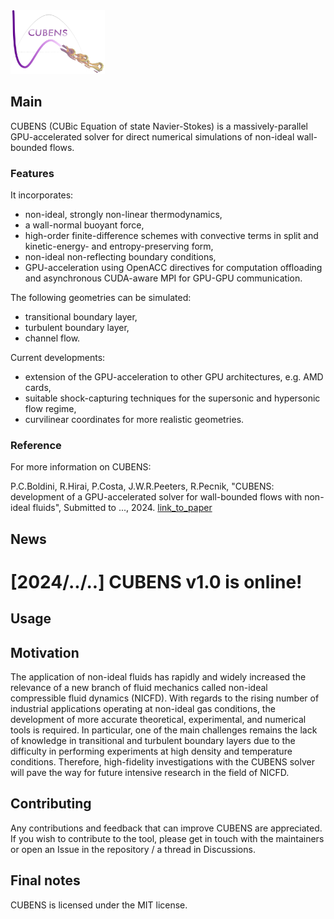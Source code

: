 <img src="./postproc/utils/CUBENS_logo.png" width="30%" height="30%">

## Main
CUBENS (CUBic Equation of state Navier-Stokes) is a massively-parallel GPU-accelerated solver for direct numerical simulations of non-ideal wall-bounded flows. 
### Features
It incorporates:
 - non-ideal, strongly non-linear thermodynamics,
 - a wall-normal buoyant force,
 - high-order finite-difference schemes with convective terms in split and kinetic-energy- and entropy-preserving form,
 - non-ideal non-reflecting boundary conditions,
 - GPU-acceleration using OpenACC directives for computation offloading and asynchronous CUDA-aware MPI for GPU-GPU communication.

The following geometries can be simulated:
 - transitional boundary layer,
 - turbulent boundary layer,
 - channel flow.

Current developments:
 - extension of the GPU-acceleration to other GPU architectures, e.g. AMD cards,
 - suitable shock-capturing techniques for the supersonic and hypersonic flow regime,
 - curvilinear coordinates for more realistic geometries.

### Reference 
For more information on CUBENS:

P.C.Boldini, R.Hirai, P.Costa, J.W.R.Peeters, R.Pecnik, "CUBENS: development of a GPU-accelerated solver for wall-bounded flows with non-ideal fluids", Submitted to ..., 2024. [link_to_paper](http://example.com)


## News
# **[2024/../..]** CUBENS v1.0 is online!

## Usage



## Motivation
The application of non-ideal fluids has rapidly and widely increased the relevance of a new branch of fluid mechanics called non-ideal compressible fluid dynamics (NICFD). With regards to the rising number of industrial applications operating at non-ideal gas conditions, the development of more accurate theoretical, experimental, and numerical tools is required. In particular, one of the main challenges remains the lack of knowledge in transitional and turbulent boundary layers due to the difficulty in performing experiments at high density and temperature conditions. Therefore, high-fidelity investigations with the CUBENS solver will pave the way for future intensive research in the field of NICFD.




## Contributing

Any contributions and feedback that can improve CUBENS are appreciated. If you wish to contribute to the tool, please get in touch with the maintainers or open an Issue in the repository / a thread in Discussions.

## Final notes 

CUBENS is licensed under the MIT license.


